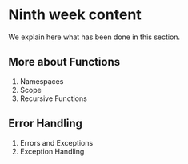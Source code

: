 #  Ninth week content

We explain here what has been done in this section.

## More about Functions

1. Namespaces
2. Scope
3. Recursive Functions

## Error Handling

1. Errors and Exceptions
2. Exception Handling